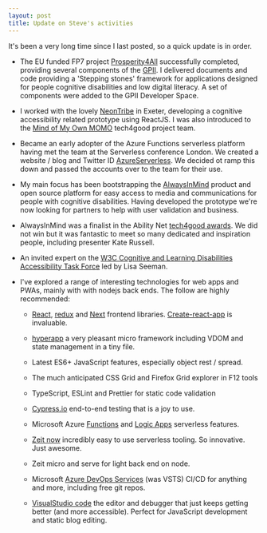 ```yaml
---
layout: post
title: Update on Steve's activities
---
```


<div class="message">
  It's been a very long time since I last posted, so a quick update is in order.
</div>

- The EU funded FP7 project [Prosperity4All](http://www.prosperity4all.eu/) successfully completed, providing several components of the [GPII](https://gpii.net/). I delivered documents and code providing a 'Stepping stones' framework for applications designed for people cognitive disabilities and low digital literacy. A set of components were added to the GPII Developer Space.

- I worked with the lovely [NeonTribe](https://www.neontribe.co.uk/) in Exeter, developing a cognitive accessibility related prototype using ReactJS. I was also introduced to the [Mind of My Own MOMO](https://mindofmyown.org.uk/) tech4good project team.

- Became an early adopter of the Azure Functions serverless platform having met the team at the Serverless conference London. We created a website / blog and Twitter ID [AzureServerless](https://twitter.com/_azureserverles). We decided ot ramp this down and passed the accounts over to the team for their use.

- My main focus has been bootstrapping the [AlwaysInMind](https://alwaysinmind.info/) product and open source platform for easy access to media and communications for people with cognitive disabilities. Having developed the prototype we're now looking for partners to help with user validation and business.

- AlwaysInMind was a finalist in the Ability Net [tech4good awards](https://www.tech4goodawards.com/finalist/always-in-mind). We did not win but it was fantastic to meet so many dedicated and inspiration people, including presenter Kate Russell.

- An invited expert on the [W3C Cognitive and Learning Disabilities Accessibility Task Force](https://www.w3.org/WAI/PF/cognitive-a11y-tf/) led by Lisa Seeman.

- I've explored a range of interesting technologies for web apps and PWAs, mainly with with nodejs back ends. The follow are highly recommended:

  - [React](https://reactjs.org/), [redux](https://redux.js.org/) and [Next](https://nextjs.org/) frontend libraries. [Create-react-app](https://github.com/facebook/create-react-app#readme) is invaluable.

  - [hyperapp](https://github.com/jorgebucaran/hyperapp) a very pleasant micro framework including VDOM and state management in a tiny file.

  - Latest ES6+ JavaScript features, especially object rest / spread.

  - The much anticipated CSS Grid and Firefox Grid explorer in F12 tools

  - TypeScript, ESLint and Prettier for static code validation

  - [Cypress.io](https://www.cypress.io/) end-to-end testing that is a joy to use.

  - Microsoft Azure [Functions](https://azure.microsoft.com/en-gb/services/functions) and [Logic Apps](https://docs.microsoft.com/en-us/azure/logic-apps/) serverless features.

  - [Zeit now](https://zeit.co/now) incredibly easy to use serverless tooling. So innovative. Just awesome.

  - Zeit micro and serve for light back end on node.

  - Microsoft [Azure DevOps Services](https://docs.microsoft.com/en-us/azure/devops/user-guide/?view=vsts) (was VSTS) CI/CD for anything and more, including free git repos.

  - [VisualStudio code](https://code.visualstudio.com/) the editor and debugger that just keeps getting better (and more accessible). Perfect for JavaScript development and static blog editing.

